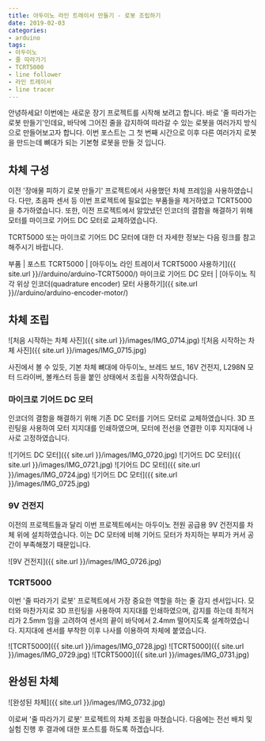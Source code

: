 ```yaml
---
title: 아두이노 라인 트레이서 만들기 - 로봇 조립하기
date: 2019-02-03
categories: 
- arduino
tags:
- 아두이노
- 줄 따라가기
- TCRT5000
- line follower
- 라인 트레이서
- line tracer
---
```


안녕하세요! 이번에는 새로운 장기 프로젝트를 시작해 보려고 합니다. 바로 '줄 따라가는 로봇 만들기'인데요, 바닥에 그어진 줄을 감지하여 따라갈 수 있는 로봇을 여러가지 방식으로 만들어보고자 합니다. 이번 포스트는 그 첫 번째 시간으로 이후 다른 여러가지 로봇을 만드는데 뼈대가 되는 기본형 로봇을 만들 것 입니다.

## 차체 구성

이전 '장애물 피하기 로봇 만들기' 프로젝트에서 사용했던 차체 프레임을 사용하였습니다. 다만, 초음파 센서 등 이번 프로젝트에 필요없는 부품들을 제거하였고 TCRT5000을 추가하였습니다. 또한, 이전 프로젝트에서 알았냈던 인코더의 결함을 해결하기 위해 모터를 마이크로 기어드 DC 모터로 교체하였습니다.

TCRT5000 또는 마이크로 기어드 DC 모터에 대한 더 자세한 정보는 다음 링크를 참고해주시기 바랍니다.

부품 | 포스트
TCRT5000 | [아두이노 라인 트레이서 TCRT5000 사용하기]({{ site.url }}//arduino/arduino-TCRT5000/)
마이크로 기어드 DC 모터 | [아두이노 직각 위상 인코더(quadrature encoder) 모터 사용하기]({{ site.url }}//arduino/arduino-encoder-motor/)

## 차체 조립

![처음 시작하는 차체 사진]({{ site.url }}/images/IMG_0714.jpg)
![처음 시작하는 차체 사진]({{ site.url }}/images/IMG_0715.jpg)

사진에서 볼 수 있듯, 기본 차체 뼈대에 아두이노, 브레드 보드, 16V 건전지, L298N 모터 드라이버, 볼캐스터 등을 붙인 상태에서 조립을 시작하였습니다.

### 마이크로 기어드 DC 모터

인코더의 결함을 해결하기 위해 기존 DC 모터를 기어드 모터로 교체하였습니다. 3D 프린팅을 사용하여 모터 지지대를 인쇄하였으며, 모터에 전선을 연결한 이후 지지대에 나사로 고정하였습니다.

![기어드 DC 모터]({{ site.url }}/images/IMG_0720.jpg)
![기어드 DC 모터]({{ site.url }}/images/IMG_0721.jpg)
![기어드 DC 모터]({{ site.url }}/images/IMG_0724.jpg)
![기어드 DC 모터]({{ site.url }}/images/IMG_0725.jpg)

### 9V 건전지 

이전의 프로젝트들과 달리 이번 프로젝트에서는 아두이노 전원 공급용 9V 건전지를 차체 위에 설치하였습니다. 이는 DC 모터에 비해 기어드 모터가 차지하는 부피가 커서 공간이 부족해졌기 때문입니다.

![9V 건전지]({{ site.url }}/images/IMG_0726.jpg)

### TCRT5000

 이번 '줄 따라가기 로봇' 프로젝트에서 가장 중요한 역할을 하는 줄 감지 센서입니다. 모터와 마찬가지로 3D 프린팅을 사용하여 지지대를 인쇄하였으며, 감지를 하는데 최적거리가 2.5mm 임을 고려하여 센서의 끝이 바닥에서 2.4mm 떨어지도록 설계하였습니다. 지지대에 센서를 부착한 이후 나사를 이용하여 차체에 붙였습니다.

![TCRT5000]({{ site.url }}/images/IMG_0728.jpg)
![TCRT5000]({{ site.url }}/images/IMG_0729.jpg)
![TCRT5000]({{ site.url }}/images/IMG_0731.jpg)

## 완성된 차체

![완성된 차체]({{ site.url }}/images/IMG_0732.jpg)

이로써 '줄 따라가기 로봇' 프로젝트의 차체 조립을 마쳤습니다. 다음에는 전선 배치 및 실험 진행 후 결과에 대한 포스트를 하도록 하겠습니다.